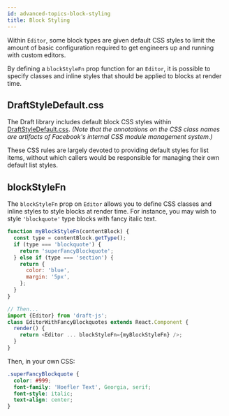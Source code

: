 ```yaml
---
id: advanced-topics-block-styling
title: Block Styling
---
```


Within `Editor`, some block types are given default CSS styles to limit the amount
of basic configuration required to get engineers up and running with custom
editors.

By defining a `blockStyleFn` prop function for an `Editor`, it is possible
to specify classes and inline styles that should be applied to blocks at render time.

## DraftStyleDefault.css

The Draft library includes default block CSS styles within
[DraftStyleDefault.css](https://github.com/facebook/draft-js/blob/master/src/component/utils/DraftStyleDefault.css). _(Note that the annotations on the CSS class names are
artifacts of Facebook's internal CSS module management system.)_

These CSS rules are largely devoted to providing default styles for list items,
without which callers would be responsible for managing their own default list
styles.

## blockStyleFn

The `blockStyleFn` prop on `Editor` allows you to define CSS classes and inline
styles to style blocks at render time. For instance, you may wish to style
`'blockquote'` type blocks with fancy italic text.

```js
function myBlockStyleFn(contentBlock) {
  const type = contentBlock.getType();
  if (type === 'blockquote') {
    return 'superFancyBlockquote';
  } else if (type === 'section') {
    return {
      color: 'blue',
      margin: '5px',
    };
  }
}

// Then...
import {Editor} from 'draft-js';
class EditorWithFancyBlockquotes extends React.Component {
  render() {
    return <Editor ... blockStyleFn={myBlockStyleFn} />;
  }
}
```

Then, in your own CSS:

```css
.superFancyBlockquote {
  color: #999;
  font-family: 'Hoefler Text', Georgia, serif;
  font-style: italic;
  text-align: center;
}
```
